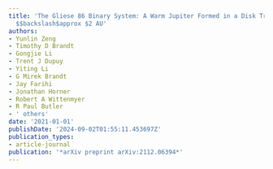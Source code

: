 ```yaml
---
title: 'The Gliese 86 Binary System: A Warm Jupiter Formed in a Disk Truncated at
  $$backslash$approx $2 AU'
authors:
- Yunlin Zeng
- Timothy D Brandt
- Gongjie Li
- Trent J Dupuy
- Yiting Li
- G Mirek Brandt
- Jay Farihi
- Jonathan Horner
- Robert A Wittenmyer
- R Paul Butler
- ' others'
date: '2021-01-01'
publishDate: '2024-09-02T01:55:11.453697Z'
publication_types:
- article-journal
publication: '*arXiv preprint arXiv:2112.06394*'
---
```

